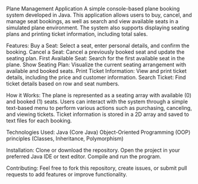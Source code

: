 Plane Management Application
A simple console-based plane booking system developed in Java. This application allows users to buy, cancel, and manage seat bookings, as well as search and view available seats in a simulated plane environment. The system also supports displaying seating plans and printing ticket information, including total sales.


Features:
Buy a Seat: Select a seat, enter personal details, and confirm the booking.
Cancel a Seat: Cancel a previously booked seat and update the seating plan.
First Available Seat: Search for the first available seat in the plane.
Show Seating Plan: Visualize the current seating arrangement with available and booked seats.
Print Ticket Information: View and print ticket details, including the price and customer information.
Search Ticket: Find ticket details based on row and seat numbers.


How it Works:
The plane is represented as a seating array with available (0) and booked (1) seats.
Users can interact with the system through a simple text-based menu to perform various actions such as purchasing, canceling, and viewing tickets.
Ticket information is stored in a 2D array and saved to text files for each booking.

Technologies Used:
Java (Core Java)
Object-Oriented Programming (OOP) principles (Classes, Inheritance, Polymorphism)


Installation:
Clone or download the repository.
Open the project in your preferred Java IDE or text editor.
Compile and run the program.


Contributing:
Feel free to fork this repository, create issues, or submit pull requests to add features or improve functionality.
